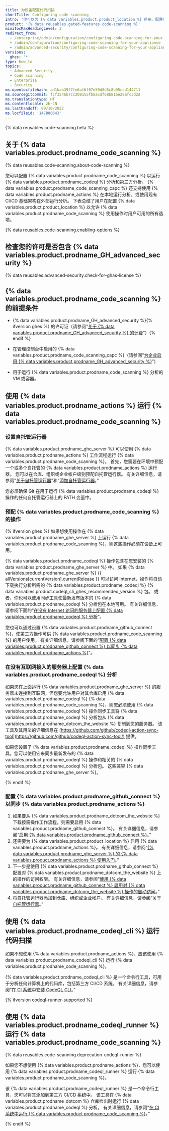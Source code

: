 ```yaml
---
title: 为设备配置代码扫描
shortTitle: Configuring code scanning
intro: '你可以为 {% data variables.product.product_location %} 启用、配置和禁用 {% data variables.product.prodname_code_scanning %}。 {% data variables.product.prodname_code_scanning_capc %} 允许用户扫描代码以发现漏洞和错误。'
product: '{% data reusables.gated-features.code-scanning %}'
miniTocMaxHeadingLevel: 3
redirect_from:
  - /enterprise/admin/configuration/configuring-code-scanning-for-your-appliance
  - /admin/configuration/configuring-code-scanning-for-your-appliance
  - /admin/advanced-security/configuring-code-scanning-for-your-appliance
versions:
  ghes: '*'
type: how_to
topics:
  - Advanced Security
  - Code scanning
  - Enterprise
  - Security
ms.openlocfilehash: ad1bab39f7fe6af6f07e59d8d5c8b95ccd144711
ms.sourcegitcommit: fcf3546b7cc208155fb8acdf68b81be28afc3d2d
ms.translationtype: HT
ms.contentlocale: zh-CN
ms.lasthandoff: 09/10/2022
ms.locfileid: '147880643'
---
```

{% data reusables.code-scanning.beta %}

## 关于 {% data variables.product.prodname_code_scanning %}

{% data reusables.code-scanning.about-code-scanning %}

您可以配置 {% data variables.product.prodname_code_scanning %} 以运行 {% data variables.product.prodname_codeql %} 分析和第三方分析。 {% data variables.product.prodname_code_scanning_capc %} 还支持使用 {% data variables.product.prodname_actions %} 在本地运行分析，或使用现有 CI/CD 基础架构在外部运行分析。 下表总结了用户在配置 {% data variables.product.product_location %} 以允许 {% data variables.product.prodname_code_scanning %} 使用操作时用户可用的所有选项。

{% data reusables.code-scanning.enabling-options %}

## 检查您的许可是否包含 {% data variables.product.prodname_GH_advanced_security %}

{% data reusables.advanced-security.check-for-ghas-license %}

## {% data variables.product.prodname_code_scanning %} 的前提条件

- {% data variables.product.prodname_GH_advanced_security %}{% ifversion ghes %} 的许可证（请参阅“[关于 {% data variables.product.prodname_GH_advanced_security %} 的计费](/billing/managing-billing-for-github-advanced-security/about-billing-for-github-advanced-security)”）{% endif %}

- 在管理控制台中启用的 {% data variables.product.prodname_code_scanning_capc %}（请参阅“[为企业启用 {% data variables.product.prodname_GH_advanced_security %}](/admin/advanced-security/enabling-github-advanced-security-for-your-enterprise)”）

- 用于运行 {% data variables.product.prodname_code_scanning %} 分析的 VM 或容器。

## 使用 {% data variables.product.prodname_actions %} 运行 {% data variables.product.prodname_code_scanning %}

### 设置自托管运行器

{% data variables.product.prodname_ghe_server %} 可以使用 {% data variables.product.prodname_actions %} 工作流程运行 {% data variables.product.prodname_code_scanning %}。 首先，您需要在环境中预配一个或多个自托管的 {% data variables.product.prodname_actions %} 运行器。 您可以在仓库、组织或企业帐户级别预配自托管运行器。 有关详细信息，请参阅“[关于自托管运行器](/actions/hosting-your-own-runners/about-self-hosted-runners)”和“[添加自托管运行器](/actions/hosting-your-own-runners/adding-self-hosted-runners)。”

您必须确保 Git 在用于运行 {% data variables.product.prodname_codeql %} 操作的任何自托管运行器上的 PATH 变量中。

### 预配 {% data variables.product.prodname_code_scanning %} 的操作

{% ifversion ghes %} 如果想使用操作在 {% data variables.product.prodname_ghe_server %} 上运行 {% data variables.product.prodname_code_scanning %}，则这些操作必须在设备上可用。

{% data variables.product.prodname_codeql %} 操作包含在您安装的 {% data variables.product.prodname_ghe_server %} 中。 如果 {% data variables.product.prodname_ghe_server %} {{ allVersions[currentVersion].currentRelease }} 可以访问 Internet，操作将自动下载执行分析所需的 {% data variables.product.prodname_codeql %} {% data variables.product.codeql_cli_ghes_recommended_version %} 包。 或者，你也可以使用同步工具使最新发布版本的 {% data variables.product.prodname_codeql %} 分析包在本地可用。 有关详细信息，请参阅下面的“[在没有 Internet 访问的服务器上配置 {% data variables.product.prodname_codeql %} 分析](#configuring-codeql-analysis-on-a-server-without-internet-access)”。

您也可以通过设置 {% data variables.product.prodname_github_connect %}，使第三方操作可供 {% data variables.product.prodname_code_scanning %} 的用户使用。 有关详细信息，请参阅下面的“[配置 {% data variables.product.prodname_github_connect %} 以同步 {% data variables.product.prodname_actions %}](/enterprise/admin/configuration/configuring-code-scanning-for-your-appliance#configuring-github-connect-to-sync-github-actions)”。

### 在没有互联网接入的服务器上配置 {% data variables.product.prodname_codeql %} 分析
如果您在上面运行 {% data variables.product.prodname_ghe_server %} 的服务器未连接到互联网，但您要允许用户对其仓库启用 {% data variables.product.prodname_codeql %} {% data variables.product.prodname_code_scanning %}，则您必须使用 {% data variables.product.prodname_codeql %} 操作同步工具将 {% data variables.product.prodname_codeql %} 分析包从 {% data variables.product.prodname_dotcom_the_website %} 复制到您的服务器。 该工具及其用法的详细信息在 [https://github.com/github/codeql-action-sync-tool](https://github.com/github/codeql-action-sync-tool/) 提供。

如果您设置了 {% data variables.product.prodname_codeql %} 操作同步工具，您可以使用它来同步最新发布的 {% data variables.product.prodname_codeql %} 操作和相关的 {% data variables.product.prodname_codeql %} 分析包。 这些兼容 {% data variables.product.prodname_ghe_server %}。

{% endif %}

### 配置 {% data variables.product.prodname_github_connect %} 以同步 {% data variables.product.prodname_actions %}
1. 如果要从 {% data variables.product.prodname_dotcom_the_website %} 下载按需操作工作流程，则需要启用 {% data variables.product.prodname_github_connect %}。 有关详细信息，请参阅“[启用 {% data variables.product.prodname_github_connect %}](/admin/configuration/managing-connections-between-your-enterprise-accounts/connecting-your-enterprise-account-to-github-enterprise-cloud#enabling-github-connect)。”
2. 还需要为 {% data variables.product.product_location %} 启用 {% data variables.product.prodname_actions %}。 有关详细信息，请参阅“[{% data variables.product.prodname_ghe_server %} 的 {% data variables.product.prodname_actions %} 使用入门](/admin/github-actions/getting-started-with-github-actions-for-github-enterprise-server)。”
3. 下一步是使用 {% data variables.product.prodname_github_connect %} 配置对 {% data variables.product.prodname_dotcom_the_website %} 上的操作的访问权限。 有关详细信息，请参阅“[使用 {% data variables.product.prodname_github_connect %} 启用对 {% data variables.product.prodname_dotcom_the_website %} 操作的自动访问](/enterprise/admin/github-actions/enabling-automatic-access-to-githubcom-actions-using-github-connect)。”
4. 将自托管运行器添加到仓库、组织或企业帐户。 有关详细信息，请参阅“[关于自托管运行器](/actions/hosting-your-own-runners/adding-self-hosted-runners)。”

## 使用 {% data variables.product.prodname_codeql_cli %} 运行代码扫描

如果不想使用 {% data variables.product.prodname_actions %}，应该使用 {% data variables.product.prodname_codeql_cli %} 运行 {% data variables.product.prodname_code_scanning %}。 

{% data variables.product.prodname_codeql_cli %} 是一个命令行工具，可用于分析任何计算机上的代码库，包括第三方 CI/CD 系统。 有关详细信息，请参阅“[在 CI 系统中安装 CodeQL CLI](/code-security/code-scanning/using-codeql-code-scanning-with-your-existing-ci-system/installing-codeql-cli-in-your-ci-system)。”

{% ifversion codeql-runner-supported %}

## 使用 {% data variables.product.prodname_codeql_runner %} 运行 {% data variables.product.prodname_code_scanning %}

{% data reusables.code-scanning.deprecation-codeql-runner %}

如果您不想使用 {% data variables.product.prodname_actions %}，您可以使用 {% data variables.product.prodname_codeql_runner %} 运行 {% data variables.product.prodname_code_scanning %}。 

该 {% data variables.product.prodname_codeql_runner %} 是一个命令行工具，您可以将其添加到第三方 CI/CD 系统中。 该工具在 {% data variables.product.prodname_dotcom %} 仓库检出时运行 {% data variables.product.prodname_codeql %} 分析。 有关详细信息，请参阅“[在 CI 系统中运行 {% data variables.product.prodname_code_scanning %}](/github/finding-security-vulnerabilities-and-errors-in-your-code/running-codeql-code-scanning-in-your-ci-system)。”

{% endif %}
